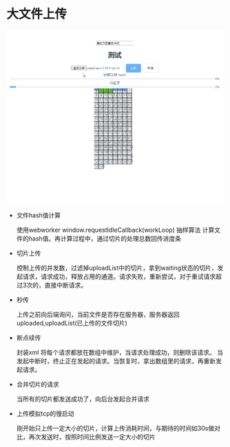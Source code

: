 # 大文件上传 

![效果图](./效果图.jpg)

* 文件hash值计算

    使用webworker  window.requestIdleCallback(workLoop) 抽样算法 计算文件的hash值。再计算过程中，通过切片的处理总数回传进度条

* 切片上传

    控制上传的并发数，过滤掉uploadList中的切片，拿到waiting状态的切片，发起请求，请求成功，释放占用的通道。请求失败，重新尝试，对于重试请求超过3次的，直接中断请求。

* 秒传

    上传之前向后端询问，当前文件是否存在服务器，服务器返回uploaded,uploadList(已上传的文件切片)

* 断点续传

    封装xml 将每个请求都放在数组中维护，当请求处理成功，则删除该请求。
    当发起中断时，终止正在发起的请求。当恢复时，拿出数组里的请求，再重新发起请求。

* 合并切片的请求

    当所有的切片都发送成功了，向后台发起合并请求 

* 上传模拟tcp的慢启动

   刚开始只上传一定大小的切片，计算上传消耗时间，与期待的时间如30s做对比，再次发送时，按照时间比例发送一定大小的切片
